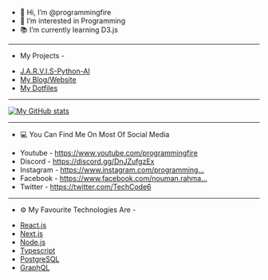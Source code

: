 - 👋 Hi, I’m @programmingfire
- 👀 I’m interested in Programming
- 📚 I’m currently learning D3.js

---

- My Projects - 
* [J.A.R.V.I.S-Python-AI](https://github.com/programmingfire/J.A.R.V.I.S-Python-AI)
* [My Blog/Website](https://github.com/programmingfire/website)
* [My Dotfiles](https://github.com/programmingfire/dotfiles)

---

[![My GitHub stats](https://github-readme-stats.vercel.app/api?username=programmingfire&theme=tokyonight)](https://github.com/anuraghazra/github-readme-stats)

---

- 💻 You Can Find Me On Most Of Social Media
* Youtube - https://www.youtube.com/programmingfire
* Discord - https://discord.gg/DnJZufgzEx​
* Instagram - https://www.instagram.com/programming...​
* Facebook - https://www.facebook.com/nouman.rahma...​
* Twitter - https://twitter.com/TechCode6​

---

- ⚙ My Favourite Technologies Are - 
* [React.js](https://reactjs.org/)
* [Next.js](https://nextjs.org/)
* [Node.js](https://nodejs.org/)
* [Typescript](https://typescriptlang.org/)
* [PostgreSQL](https://postgresql.org/)
* [GraphQL](https://graphql.org/)

